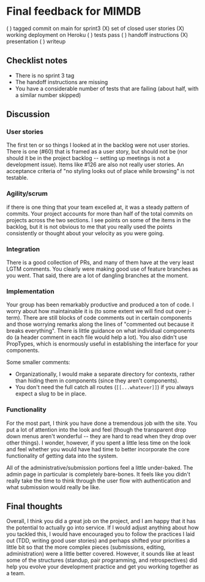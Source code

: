 # Final feedback for MIMDB

( ) tagged commit on main for sprint3
(X) set of closed user stories
(X) working deployment on Heroku
( ) tests pass
( ) handoff instructions
(X) presentation
( ) writeup

## Checklist notes

- There is no sprint 3 tag
- The handoff instructions are missing
- You have a considerable number of tests that are failing (about half, with a similar number skipped)

## Discussion

### User stories

The first ten or so things I looked at in the backlog were not user stories. There is one (#60) that is framed as a user story, but should not be (nor should it be in the project backlog -- setting up meetings is not a development issue). Items like #126 are also not really user stories. An acceptance criteria of "no styling looks out of place while browsing" is not testable.



### Agility/scrum

if there is one thing that your team excelled at, it was a steady pattern of commits. Your project accounts for more than half of the total commits on projects across the two sections. I see points on some of the items in the backlog, but it is not obvious to me that you really used the points consistently or thought about your velocity as you were going.


### Integration

There is a good collection of PRs, and many of them have at the very least LGTM comments. You clearly were making good use of feature branches as you went. That said, there are a lot of dangling branches at the moment.

### Implementation

Your group has been remarkably productive and produced a ton of code. I worry about how maintainable it is (to some extent we will find out over j-term). There are still blocks of code comments out in certain components and those worrying remarks along the lines of "commented out because it breaks everything". There is little guidance on what individual components do (a header comment in each file would help a lot). You also didn't use PropTypes, which is enormously useful in establishing the interface for your components. 



Some smaller comments:
- Organizationally, I would make a separate directory for contexts, rather than hiding them in components (since they aren't components). 
- You don't need the full catch all routes (`[[...whatever]]`) if you always expect a slug to be in place. 

### Functionality

For the most part, I think you have done a tremendous job with the site. You put a lot of attention into the look and feel (though the transparent drop down menus aren't wonderful -- they are hard to read when they drop over other things). I wonder, however, if you spent a little less time on the look and feel whether you would have had time to better incorporate the core functionality of getting data into the system. 

All of the administrative/submission portions feel a little under-baked. The admin page in particular is completely bare-bones. It feels like you didn't really take the time to think through the user flow with authentication and what submission would really be like. 


## Final thoughts

Overall, I think you did a great job on the project, and I am happy that it has the potential to actually go into service. If I would adjust anything about how you tackled this, I would have encouraged you to follow the practices I laid out (TDD, writing good user stories) and perhaps shifted your priorities a little bit so that the more complex pieces (submissions, editing, administration) were a little better covered. However, it sounds like at least some of the structures (standup, pair programming, and retrospectives) did help you evolve your development practice and get you working together as a team.